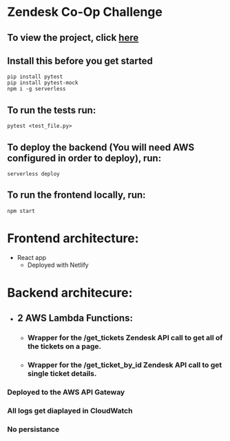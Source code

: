 # **Zendesk Co-Op Challenge**

## To view the project, click [here](https://yash-zendesk-test.netlify.app/)

## Install this before you get started

```
pip install pytest
pip install pytest-mock
npm i -g serverless
```

## To run the tests run:
```
pytest <test_file.py>
```

## To deploy the backend (You will need AWS configured in order to deploy), run:
```
serverless deploy
```
## To run the frontend locally, run:
```
npm start
```
# Frontend architecture:

- React app
  - Deployed with Netlify

# Backend architecure:

* ## 2 AWS Lambda Functions:
  * ### Wrapper for the /get_tickets Zendesk API call to get all of the tickets on a page.
  * ### Wrapper for the /get_ticket_by_id Zendesk API call to get single ticket details.

### Deployed to the AWS API Gateway
### All logs get diaplayed in CloudWatch
### No persistance